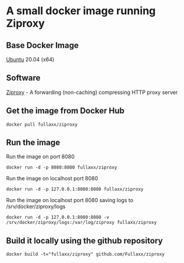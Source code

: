 # A small docker image running Ziproxy

## Base Docker Image
[Ubuntu](https://hub.docker.com/_/ubuntu) 20.04 (x64)

## Software
[Ziproxy](http://ziproxy.sourceforge.net/) - A forwarding (non-caching) compressing HTTP proxy server


## Get the image from Docker Hub
```
docker pull fullaxx/ziproxy
```

## Run the image
Run the image on port 8080
```
docker run -d -p 8080:8080 fullaxx/ziproxy
```
Run the image on localhost port 8080
```
docker run -d -p 127.0.0.1:8080:8080 fullaxx/ziproxy
```
Run the image on localhost port 8080 saving logs to /srv/docker/ziproxy/logs
```
docker run -d -p 127.0.0.1:8080:8080 -v /srv/docker/ziproxy/logs:/var/log/ziproxy fullaxx/ziproxy
```

## Build it locally using the github repository
```
docker build -t="fullaxx/ziproxy" github.com/Fullaxx/ziproxy
```
